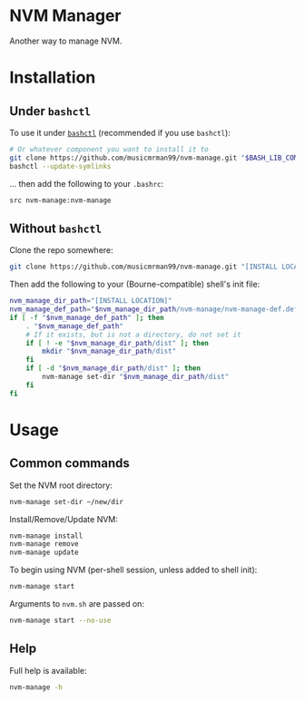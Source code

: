 # NVM Manager
Another way to manage NVM.

# Installation
## Under `bashctl`
To use it under [`bashctl`](https://github.com/musicmrman99/bashctl "bashctl on GitHub") (recommended if you use `bashctl`):
```sh
# Or whatever component you want to install it to
git clone https://github.com/musicmrman99/nvm-manage.git "$BASH_LIB_COMPONENT_ROOT"/nvm-manage
bashctl --update-symlinks
```
... then add the following to your `.bashrc`:
```sh
src nvm-manage:nvm-manage
```

## Without `bashctl`
Clone the repo somewhere:
```sh
git clone https://github.com/musicmrman99/nvm-manage.git "[INSTALL LOCATION]"
```

Then add the following to your (Bourne-compatible) shell's init file:
```sh
nvm_manage_dir_path="[INSTALL LOCATION]"
nvm_manage_def_path="$nvm_manage_dir_path/nvm-manage/nvm-manage-def.def.sh"
if [ -f "$nvm_manage_def_path" ]; then
    . "$nvm_manage_def_path"
    # If it exists, but is not a directory, do not set it
    if [ ! -e "$nvm_manage_dir_path/dist" ]; then
        mkdir "$nvm_manage_dir_path/dist"
    fi
    if [ -d "$nvm_manage_dir_path/dist" ]; then
        nvm-manage set-dir "$nvm_manage_dir_path/dist"
    fi
fi
```

# Usage
## Common commands
Set the NVM root directory:
```sh
nvm-manage set-dir ~/new/dir
```

Install/Remove/Update NVM:
```sh
nvm-manage install
nvm-manage remove
nvm-manage update
```

To begin using NVM (per-shell session, unless added to shell init):
```sh
nvm-manage start
```
Arguments to `nvm.sh` are passed on:
```sh
nvm-manage start --no-use
```

## Help
Full help is available:
```sh
nvm-manage -h
```

